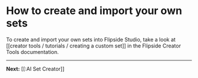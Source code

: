 # How to create and import your own sets

To create and import your own sets into Flipside Studio, take a look at [[creator tools / tutorials / creating a custom set]] in the Flipside Creator Tools documentation.

---

**Next:** [[:AI Set Creator]]
